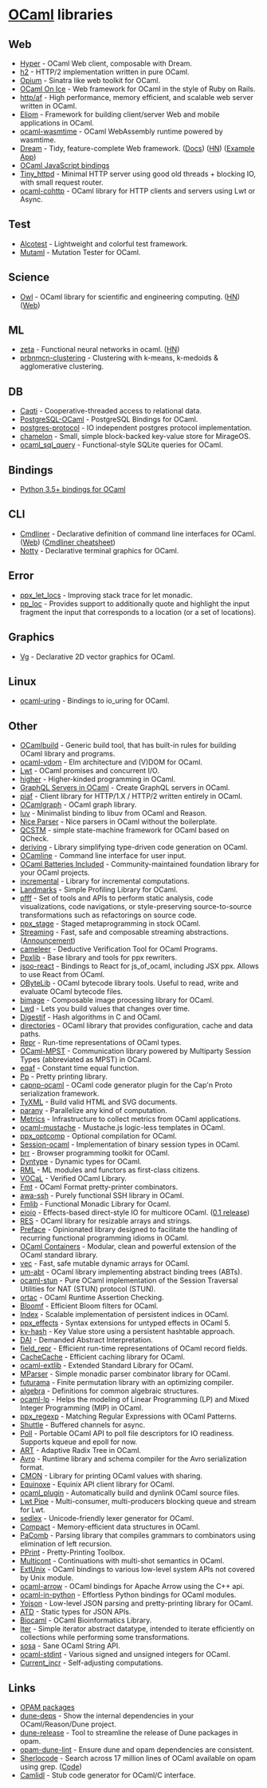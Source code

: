 # [OCaml](https://ocaml.org) libraries

## Web

- [Hyper](https://github.com/aantron/hyper) - OCaml Web client, composable with Dream.
- [h2](https://github.com/anmonteiro/ocaml-h2) - HTTP/2 implementation written in pure OCaml.
- [Opium](https://github.com/rgrinberg/opium) - Sinatra like web toolkit for OCaml.
- [OCaml On Ice](https://github.com/roddyyaga/ocoi) - Web framework for OCaml in the style of Ruby on Rails.
- [http/af](https://github.com/inhabitedtype/httpaf) - High performance, memory efficient, and scalable web server written in OCaml.
- [Eliom](https://github.com/ocsigen/eliom) - Framework for building client/server Web and mobile applications in OCaml.
- [ocaml-wasmtime](https://github.com/LaurentMazare/ocaml-wasmtime) - OCaml WebAssembly runtime powered by wasmtime.
- [Dream](https://github.com/aantron/dream) - Tidy, feature-complete Web framework. ([Docs](https://aantron.github.io/dream/)) ([HN](https://news.ycombinator.com/item?id=26758151)) ([Example App](https://github.com/andreypopp/dream-oauth2))
- [OCaml JavaScript bindings](https://github.com/tmattio/js-bindings)
- [Tiny_httpd](https://github.com/c-cube/tiny_httpd) - Minimal HTTP server using good old threads + blocking IO, with small request router.
- [ocaml-cohttp](https://github.com/mirage/ocaml-cohttp) - OCaml library for HTTP clients and servers using Lwt or Async.

## Test

- [Alcotest](https://github.com/mirage/alcotest) - Lightweight and colorful test framework.
- [Mutaml](https://github.com/jmid/mutaml) - Mutation Tester for OCaml.

## Science

- [Owl](https://github.com/owlbarn/owl) - OCaml library for scientific and engineering computing. ([HN](https://news.ycombinator.com/item?id=20449595)) ([Web](https://ocaml.xyz/))

## ML

- [zeta](https://github.com/liaopeiyuan/zeta) - Functional neural networks in ocaml. ([HN](https://news.ycombinator.com/item?id=22020287))
- [prbnmcn-clustering](https://github.com/igarnier/prbnmcn-clustering) - Clustering with k-means, k-medoids & agglomerative clustering.

## DB

- [Caqti](https://github.com/paurkedal/ocaml-caqti) - Cooperative-threaded access to relational data.
- [PostgreSQL-OCaml](https://github.com/mmottl/postgresql-ocaml) - PostgreSQL Bindings for OCaml.
- [postgres-protocol](https://github.com/anuragsoni/postgres-protocol) - IO independent postgres protocol implementation.
- [chamelon](https://github.com/yomimono/chamelon) - Small, simple block-backed key-value store for MirageOS.
- [ocaml_sql_query](https://github.com/yawaramin/ocaml_sql_query) - Functional-style SQLite queries for OCaml.

## Bindings

- [Python 3.5+ bindings for OCaml](https://github.com/zshipko/ocaml-py)

## CLI

- [Cmdliner](https://github.com/dbuenzli/cmdliner) - Declarative definition of command line interfaces for OCaml. ([Web](https://erratique.ch/software/cmdliner)) ([Cmdliner cheatsheet](https://github.com/mjambon/cmdliner-cheatsheet))
- [Notty](https://github.com/pqwy/notty) - Declarative terminal graphics for OCaml.

## Error

- [ppx_let_locs](https://github.com/EduardoRFS/ppx_let_locs) - Improving stack trace for let monadic.
- [pp_loc](https://github.com/Armael/pp_loc) - Provides support to additionally quote and highlight the input fragment the input that corresponds to a location (or a set of locations).

## Graphics

- [Vg](https://github.com/dbuenzli/vg) - Declarative 2D vector graphics for OCaml.

## Linux

- [ocaml-uring](https://github.com/ocaml-multicore/ocaml-uring) - Bindings to io_uring for OCaml.

## Other

- [OCamlbuild](https://github.com/ocaml/ocamlbuild) - Generic build tool, that has built-in rules for building OCaml library and programs.
- [ocaml-vdom](https://github.com/LexiFi/ocaml-vdom) - Elm architecture and (V)DOM for OCaml.
- [Lwt](https://github.com/ocsigen/lwt) - OCaml promises and concurrent I/O.
- [higher](https://github.com/ocamllabs/higher) - Higher-kinded programming in OCaml.
- [GraphQL Servers in OCaml](https://github.com/andreas/ocaml-graphql-server) - Create GraphQL servers in OCaml.
- [piaf](https://github.com/anmonteiro/piaf) - Client library for HTTP/1.X / HTTP/2 written entirely in OCaml.
- [OCamlgraph](https://github.com/backtracking/ocamlgraph) - OCaml graph library.
- [luv](https://github.com/aantron/luv) - Minimalist binding to libuv from OCaml and Reason.
- [Nice Parser](https://github.com/smolkaj/nice-parser) - Nice parsers in OCaml without the boilerplate.
- [QCSTM](https://github.com/jmid/qcstm) - simple state-machine framework for OCaml based on QCheck.
- [deriving](https://github.com/ocaml-ppx/ppx_deriving) - Library simplifying type-driven code generation on OCaml.
- [OCamline](https://github.com/chrisnevers/ocamline) - Command line interface for user input.
- [OCaml Batteries Included](https://github.com/ocaml-batteries-team/batteries-included) - Community-maintained foundation library for your OCaml projects.
- [incremental](https://github.com/janestreet/incremental) - Library for incremental computations.
- [Landmarks](https://github.com/LexiFi/landmarks) - Simple Profiling Library for OCaml.
- [pfff](https://github.com/returntocorp/pfff) - Set of tools and APIs to perform static analysis, code visualizations, code navigations, or style-preserving source-to-source transformations such as refactorings on source code.
- [ppx_stage](https://github.com/stedolan/ppx_stage) - Staged metaprogramming in stock OCaml.
- [Streaming](https://github.com/odis-labs/streaming) - Fast, safe and composable streaming abstractions. ([Announcement](https://discuss.ocaml.org/t/ann-first-release-of-streaming/5961))
- [cameleer](https://github.com/mariojppereira/cameleer) - Deductive Verification Tool for OCaml Programs.
- [Ppxlib](https://github.com/ocaml-ppx/ppxlib) - Base library and tools for ppx rewriters.
- [jsoo-react](https://github.com/jchavarri/jsoo-react) - Bindings to React for js_of_ocaml, including JSX ppx. Allows to use React from OCaml.
- [OByteLib](https://github.com/bvaugon/obytelib) - OCaml bytecode library tools. Useful to read, write and evaluate OCaml bytecode files.
- [bimage](https://github.com/zshipko/ocaml-bimage) - Composable image processing library for OCaml.
- [Lwd](https://github.com/let-def/lwd) - Lets you build values that changes over time.
- [Digestif](https://github.com/mirage/digestif) - Hash algorithms in C and OCaml.
- [directories](https://github.com/OCamlPro/directories) - OCaml library that provides configuration, cache and data paths.
- [Repr](https://github.com/mirage/repr) - Run-time representations of OCaml types.
- [OCaml-MPST](https://github.com/keigoi/ocaml-mpst) - Communication library powered by Multiparty Session Types (abbreviated as MPST) in OCaml.
- [eqaf](https://github.com/mirage/eqaf) - Constant time equal function.
- [Pp](https://github.com/ocaml-dune/pp) - Pretty printing library.
- [capnp-ocaml](https://github.com/capnproto/capnp-ocaml) - OCaml code generator plugin for the Cap'n Proto serialization framework.
- [TyXML](https://github.com/ocsigen/tyxml) - Build valid HTML and SVG documents.
- [parany](https://github.com/UnixJunkie/parany) - Parallelize any kind of computation.
- [Metrics](https://github.com/mirage/metrics) - Infrastructure to collect metrics from OCaml applications.
- [ocaml-mustache](https://github.com/rgrinberg/ocaml-mustache) - Mustache.js logic-less templates in OCaml.
- [ppx_optcomp](https://github.com/janestreet/ppx_optcomp) - Optional compilation for OCaml.
- [Session-ocaml](https://github.com/keigoi/session-ocaml) - Implementation of binary session types in OCaml.
- [brr](https://github.com/dbuenzli/brr) - Browser programming toolkit for OCaml.
- [Dyntype](https://github.com/samoht/dyntype) - Dynamic types for OCaml.
- [RML](https://github.com/dannywillems/RML) - ML modules and functors as first-class citizens.
- [VOCaL](https://github.com/vocal-project/vocal) - Verified OCaml Library.
- [Fmt](https://github.com/dbuenzli/fmt) - OCaml Format pretty-printer combinators.
- [awa-ssh](https://github.com/mirage/awa-ssh) - Purely functional SSH library in OCaml.
- [Fmlib](https://github.com/hbr/fmlib) - Functional Monadic Library for Ocaml.
- [eioio](https://github.com/ocaml-multicore/eioio) - Effects-based direct-style IO for multicore OCaml. ([0.1 release](https://discuss.ocaml.org/t/eio-0-1-effects-based-direct-style-io-for-ocaml-5/9298))
- [RES](https://github.com/mmottl/res) - OCaml library for resizable arrays and strings.
- [Preface](https://github.com/xvw/preface) - Opinionated library designed to facilitate the handling of recurring functional programming idioms in OCaml.
- [OCaml Containers](https://github.com/c-cube/ocaml-containers) - Modular, clean and powerful extension of the OCaml standard library.
- [vec](https://github.com/aionescu/vec) - Fast, safe mutable dynamic arrays for OCaml.
- [um-abt](https://github.com/shonfeder/um-abt) - OCaml library implementing abstract binding trees (ABTs).
- [ocaml-stun](https://github.com/patricoferris/ocaml-stun) - Pure OCaml implementation of the Session Traversal Utilities for NAT (STUN) protocol (STUN).
- [ortac](https://github.com/ocaml-gospel/ortac) - OCaml Runtime Assertion Checking.
- [Bloomf](https://github.com/mirage/bloomf) - Efficient Bloom filters for OCaml.
- [Index](https://github.com/mirage/index) - Scalable implementation of persistent indices in OCaml.
- [ppx_effects](https://github.com/CraigFe/ppx_effects) - Syntax extensions for untyped effects in OCaml 5.
- [kv-hash](https://github.com/tomjridge/kv-hash) - Key Value store using a persistent hashtable approach.
- [DAI](https://github.com/cuplv/dai) - Demanded Abstract Interpretation.
- [field_repr](https://github.com/CraigFe/field_repr) - Efficient run-time representations of OCaml record fields.
- [CacheCache](https://github.com/pascutto/cachecache) - Efficient caching library for OCaml.
- [ocaml-extlib](https://github.com/ygrek/ocaml-extlib) - Extended Standard Library for OCaml.
- [MParser](https://github.com/murmour/mparser) - Simple monadic parser combinator library for OCaml.
- [futurama](https://github.com/ghuysmans/futurama) - Finite permutation library with an optimizing compiler.
- [algebra](https://github.com/ghuysmans/algebra) - Definitions for common algebraic structures.
- [ocaml-lp](https://github.com/ktahar/ocaml-lp) - Helps the modeling of Linear Programming (LP) and Mixed Integer Programming (MIP) in OCaml.
- [ppx_regexp](https://github.com/paurkedal/ppx_regexp) - Matching Regular Expressions with OCaml Patterns.
- [Shuttle](https://github.com/anuragsoni/shuttle) - Buffered channels for async.
- [Poll](https://github.com/anuragsoni/poll) - Portable OCaml API to poll file descriptors for IO readiness. Supports kqueue and epoll for now.
- [ART](https://github.com/dinosaure/art) - Adaptive Radix Tree in OCaml.
- [Avro](https://github.com/c-cube/ocaml-avro) - Runtime library and schema compiler for the Avro serialization format.
- [CMON](https://github.com/let-def/cmon) - Library for printing OCaml values with sharing.
- [Equinoxe](https://github.com/maiste/equinoxe) - Equinix API client library for OCaml.
- [ocaml_plugin](https://github.com/janestreet/ocaml_plugin) - Automatically build and dynlink OCaml source files.
- [Lwt Pipe](https://github.com/c-cube/lwt-pipe) - Multi-consumer, multi-producers blocking queue and stream for Lwt.
- [sedlex](https://github.com/ocaml-community/sedlex) - Unicode-friendly lexer generator for OCaml.
- [Compact](https://github.com/CraigFe/compact) - Memory-efficient data structures in OCaml.
- [PaComb](https://github.com/craff/pacomb) - Parsing library that compiles grammars to combinators using elimination of left recursion.
- [PPrint](https://github.com/fpottier/pprint) - Pretty-Printing Toolbox.
- [Multicont](https://github.com/dhil/ocaml-multicont) - Continuations with multi-shot semantics in OCaml.
- [ExtUnix](https://github.com/ygrek/extunix) - OCaml bindings to various low-level system APIs not covered by Unix module.
- [ocaml-arrow](https://github.com/LaurentMazare/ocaml-arrow) - OCaml bindings for Apache Arrow using the C++ api.
- [ocaml-in-python](https://github.com/thierry-martinez/ocaml-in-python) - Effortless Python bindings for OCaml modules.
- [Yojson](https://github.com/ocaml-community/yojson) - Low-level JSON parsing and pretty-printing library for OCaml.
- [ATD](https://github.com/ahrefs/atd) - Static types for JSON APIs.
- [Biocaml](https://github.com/biocaml/biocaml) - OCaml Bioinformatics Library.
- [Iter](https://github.com/c-cube/iter) - Simple iterator abstract datatype, intended to iterate efficiently on collections while performing some transformations.
- [sosa](https://github.com/hammerlab/sosa) - Sane OCaml String API.
- [ocaml-stdint](https://github.com/andrenth/ocaml-stdint) - Various signed and unsigned integers for OCaml.
- [Current_incr](https://github.com/ocurrent/current_incr) - Self-adjusting computations.

## Links

- [OPAM packages](http://opam.ocaml.org/packages/)
- [dune-deps](https://github.com/mjambon/dune-deps) - Show the internal dependencies in your OCaml/Reason/Dune project.
- [dune-release](https://github.com/ocamllabs/dune-release) - Tool to streamline the release of Dune packages in opam.
- [opam-dune-lint](https://github.com/ocurrent/opam-dune-lint) - Ensure dune and opam dependencies are consistent.
- [Sherlocode](https://sherlocode.com/) - Search across 17 million lines of OCaml available on opam using grep. ([Code](https://github.com/art-w/sherlocode))
- [Camlidl](https://github.com/xavierleroy/camlidl) - Stub code generator for OCaml/C interface.
